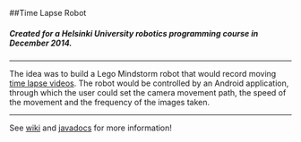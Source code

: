 ##Time Lapse Robot
##### Created for a Helsinki University robotics programming course in December 2014.

* * *
The idea was to build a Lego Mindstorm robot that would record moving [time lapse videos](https://www.youtube.com/watch?v=Scxs7L0vhZ4 "Example of time lapse video"). The robot would be controlled by an Android application, through which the user could set the camera movement path, the speed of the movement and the frequency of the images taken.

* * *

See [wiki](https://github.com/Havdon/TimelapserRobot/wiki) and [javadocs](http://havdon.github.io/TimelapserRobot/) for more information!
